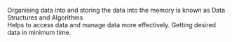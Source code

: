 Organising data into and storing the data into the memory is known as Data Structures and Algorithms
<br>
Helps to access data and manage data more effectively. Getting desired data in minimum time.
<br>